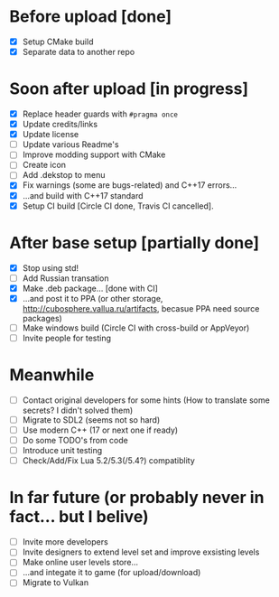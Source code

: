 # Before upload [done]
 * [x] Setup CMake build
 * [x] Separate data to another repo

# Soon after upload [in progress]
 * [x] Replace header guards with `#pragma once`
 * [x] Update credits/links
 * [x] Update license
 * [ ] Update various Readme's
 * [ ] Improve modding support with CMake
 * [ ] Create icon
 * [ ] Add .dekstop to menu
 * [x] Fix warnings (some are bugs-related) and C++17 errors…
 * [x] …and build with C++17 standard
 * [x] Setup CI build [Circle CI done, Travis CI cancelled].

# After base setup [partially done]
 * [x] Stop using std!
 * [ ] Add Russian transation
 * [x] Make .deb package… [done with CI]
 * [x] …and post it to PPA (or other storage, <http://cubosphere.vallua.ru/artifacts>, becasue PPA need source packages)
 * [ ] Make windows build (Circle CI with cross-build or AppVeyor)
 * [ ] Invite people for testing

# Meanwhile
 * [ ] Contact original developers for some hints (How to translate some secrets? I didn't solved them)
 * [ ] Migrate to SDL2 (seems not so hard)
 * [ ] Use modern C++ (17 or next one if ready)
 * [ ] Do some TODO's from code
 * [ ] Introduce unit testing
 * [ ] Check/Add/Fix Lua 5.2/5.3(/5.4?) compatiblity

# In far future (or probably never in fact… but I belive)
 * [ ] Invite more developers
 * [ ] Invite designers to extend level set and improve exsisting levels
 * [ ] Make online user levels store…
 * [ ] …and integate it to game (for upload/download)
 * [ ] Migrate to Vulkan
